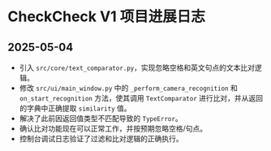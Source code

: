 # CheckCheck V1 项目进展日志

## 2025-05-04
- 引入 `src/core/text_comparator.py`，实现忽略空格和英文句点的文本比对逻辑。
- 修改 `src/ui/main_window.py` 中的 `_perform_camera_recognition` 和 `on_start_recognition` 方法，使其调用 `TextComparator` 进行比对，并从返回的字典中正确提取 `similarity` 值。
- 解决了此前因返回值类型不匹配导致的 `TypeError`。
- 确认比对功能现在可以正常工作，并按预期忽略空格/句点。
- 控制台调试日志验证了过滤和比对逻辑的正确执行。
